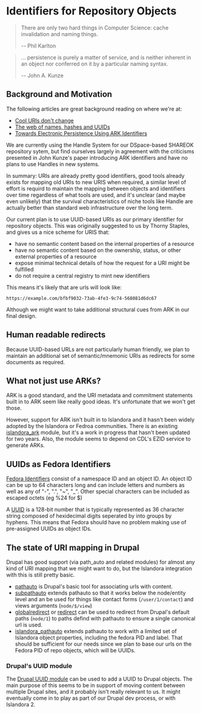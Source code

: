 # Identifiers for Repository Objects



>
> There are only two hard things in Computer Science: cache invalidation and naming things.
>
>  -- Phil Karlton


>
> ... persistence is purely a matter of service, and is neither inherent in an object nor conferred on it by a particular naming syntax.
>
> -- John A. Kunze

## Background and Motivation

The following articles are great background reading on where we're at:

* [Cool URIs don't change](http://www.w3.org/Provider/Style/URI.html)
* [The web of names, hashes and UUIDs](https://joearms.github.io/2015/03/12/The_web_of_names.html)
* [Towards Electronic Persistence Using ARK Identifiers](https://wiki.ucop.edu/download/attachments/16744455/arkcdl.pdf?version=1&modificationDate=1261036800000)

We are currently using the Handle System for our DSpace-based SHAREOK
repository sytem, but find ourselves largely in agreement with the
criticisms presented in John Kunze's paper introducing ARK identifiers
and have no plans to use Handles in new systems.

In summary: URIs are already pretty good identifiers, good tools
already exists for mapping old URIs to new URIS when required, a
similar level of effort is requird to maintain the mapping between
objects and identifiers over time regardless of what tools are used,
and it's unclear (and maybe even unlikely) that the survival
characteristics of niche tools like Handle are actually better than
standard web infrastructure over the long term.

Our current plan is to use UUID-based URIs as our primary identifier for
repository objects. This was originally suggested to us by Thorny
Staples, and gives us a nice scheme for URIS that:

* have no semantic content based on the internal properties of a
  resource
* have no semantic content based on the ownership, status, or other
  external properties of a resource
* expose minimal technical details of how the request for a URI might
  be fulfilled
* do not require a central registry to mint new identifiers

This means it's likely that are urls will look like:

```
https://example.com/bfbf9032-73ab-4fe3-9c74-568081d6dc67
```

Although we might want to take additional structural cues from ARK in
our final design.

## Human readable redirects

Because UUID-based URLs are not particularly human friendly, we plan
to maintain an additional set of semantic/mnemonic URIs as redirects for some
documents as required.


## What not just use ARKs?

ARK is a good standard, and the URI metadata and commitment statements
built in to ARK seem like really good ideas. It's unfortunate that we
won't get those.

However, support for ARK isn't built in to Islandora and it hasn't
been widely adopted by the Islandora or Fedroa communities. There is
an existing [islandora_ark](https://github.com/ksclarke/islandora_ark)
module, but it's a work in progress that hasn't been updated for two
years. Also, the module seems to depend on CDL's EZID service to
generate ARKs.

## UUIDs as Fedora Identifiers

[Fedora Identifiers](https://wiki.duraspace.org/display/FEDORA38/Fedora+Identifiers)
consist of a namespace ID and an object ID. An object ID can be up to
64 characters long and can include letters and numbers as well as any
of "-", ".", "~", "_". Other special characters can be included as
escaped octets (eg %24 for $)

A [UUID](http://en.wikipedia.org/wiki/Universally_unique_identifier)
is a 128-bit number that is typically represented as 36 character
string composed of hexidecimal digits seperated by into groups by
hyphens. This means that Fedora should have no problem making use of
pre-assigned UUIDs as object IDs.


## The state of URI mapping in Drupal

Drupal has good support (via path_auto and related modules) for almost
any kind of URI mapping that we might want to do, but the Islandora
integration with this is still pretty basic.

* [pathauto](https://www.drupal.org/project/pathauto) is Drupal's
  basic tool for associating urls with content.
* [subpathauto](https://www.drupal.org/project/subpathauto) extends
  pathauto so that it works below the node/entity level and an be used
  for things like contact forms (`/user/1/contact`) and views arguments
  (`node/$/view`)
* [globalredirect](https://www.drupal.org/project/globalredirect) or
  [redirect](https://www.drupal.org/project/redirect) can be used to
  redirect from Drupal's default paths (`node/1`) to paths defind with
  pathauto to ensure a single canonical url is used.
* [islandora_pathauto](https://github.com/Islandora/islandora_pathauto)
  extends pathauto to work with a limited set of Islandora object
  properties, including the fedora PID and label. That should be
  sufficient for our needs since we plan to base our urls on the
  Fedora PID of repo objects, which will be  UUIDs.


### Drupal's UUID module

The [Drupal UUID module](https://www.drupal.org/project/uuid) can be
used to add a UUID to Drupal objects. The main purpose of this seems
to be in support of moving content between multiple Drupal sites, and
it probably isn't really relevant to us. It might eventually come
in to play as part of our Drupal dev process, or with Islandora 2.













